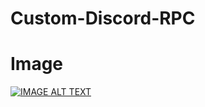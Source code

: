 # Custom-Discord-RPC

# Image

[![IMAGE ALT TEXT](https://cdn.discordapp.com/attachments/779511838458773534/828174468617732156/images.png)](https://github.com/Real-Adrian 'Image')
